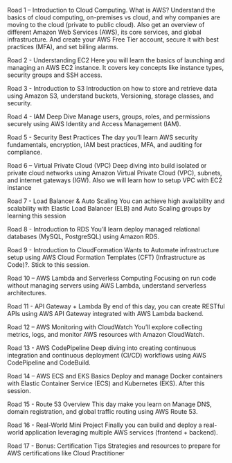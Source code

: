Road 1 – Introduction to Cloud Computing. What is AWS?
Understand the basics of cloud computing, on-premises vs cloud, and why companies are moving to the cloud (private to public cloud). Also get an overview of different Amazon Web Services (AWS), its core services, and global infrastructure. And create your AWS Free Tier account, secure it with best practices (MFA), and set billing alarms.

Road 2 - Understanding EC2
Here you will learn the basics of launching and managing an AWS EC2 instance.
It covers key concepts like instance types, security groups and SSH access. 

Road 3 - Introduction to S3
Introduction on how to store and retrieve data using Amazon S3, understand buckets, Versioning, storage classes, and security.

Road 4 - IAM Deep Dive
Manage users, groups, roles, and permissions securely using AWS Identity and Access Management (IAM).

Road 5 - Security Best Practices
The day you’ll learn AWS security fundamentals, encryption, IAM best practices, MFA, and auditing for compliance.

Road 6 – Virtual Private Cloud (VPC)
Deep diving into build isolated or private cloud networks using Amazon Virtual Private Cloud (VPC), subnets, and internet gateways (IGW). Also we will learn how to setup VPC with EC2 instance

Road 7 - Load Balancer & Auto Scaling
You can achieve high availability and scalability with Elastic Load Balancer (ELB) and Auto Scaling groups by learning this session

Road 8 - Introduction to RDS
You’ll learn deploy managed relational databases (MySQL, PostgreSQL) using Amazon RDS.

Road 9 - Introduction to CloudFormation
Wants to Automate infrastructure setup using AWS Cloud Formation Templates (CFT) (Infrastructure as Code)?. Stick to this session.

Road 10 – AWS Lambda and Serverless Computing
Focusing on run code without managing servers using AWS Lambda, understand serverless architectures.

Road 11 - API Gateway + Lambda
By end of this day, you can create RESTful APIs using AWS API Gateway integrated with AWS Lambda backend.

Road 12 – AWS Monitoring with CloudWatch
You’ll explore collecting metrics, logs, and monitor AWS resources with Amazon CloudWatch.

Road 13 - AWS CodePipeline
Deep diving into creating  continuous integration and continuous deployment (CI/CD) workflows using AWS CodePipeline and CodeBuild.

Road 14 – AWS ECS and EKS Basics
Deploy and manage Docker containers with Elastic Container Service (ECS) and Kubernetes (EKS). After this session.

Road 15 - Route 53 Overview
This day make you learn on Manage DNS, domain registration, and global traffic routing using AWS Route 53.

Road 16 - Real-World Mini Project
Finally you can build and deploy a real-world application leveraging multiple AWS services (frontend + backend).

Road 17 - Bonus: Certification Tips
Strategies and resources to prepare for AWS certifications like Cloud Practitioner 
